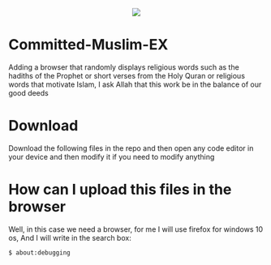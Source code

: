 <p align="center"><img src="https://elmaouid.dz/wp-content/uploads/2020/11/2-2.jpg"></p>

# Committed-Muslim-EX
Adding a browser that randomly displays religious words such as the hadiths of the Prophet or short verses from the Holy Quran or religious words that motivate Islam, I ask Allah that this work be in the balance of our good deeds

# Download 
Download the following files in the repo and then open any code editor in your device and then modify it if you need to modify anything

# How can I upload this files in the browser
Well, in this case we need a browser, for me I will use firefox for windows 10 os, 
And I will write in the search box: 
```
$ about:debugging
```
